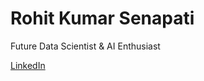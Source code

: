 <h1>Rohit Kumar Senapati</h1>
<p>Future Data Scientist & AI Enthusiast</p>
<a href="https://linkedin.com/in/rohit-kumar-senapati-">LinkedIn</a>


